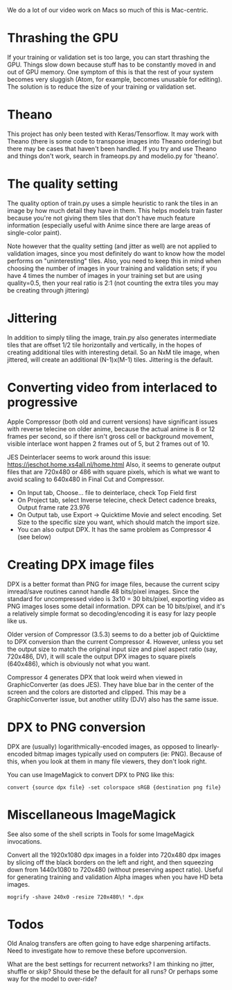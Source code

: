 We do a lot of our video work on Macs so much of this is Mac-centric.

# Thrashing the GPU

If your training or validation set is too large, you can start thrashing the GPU. Things slow down because
stuff has to be constantly moved in and out of GPU memory. One symptom of this is that the rest of your
system becomes very sluggish (Atom, for example, becomes unusable for editing). The solution is to reduce
the size of your training or validation set.

# Theano

This project has only been tested with Keras/Tensorflow. It may work with Theano (there is some code to
transpose images into Theano ordering) but there may be cases that haven't been handled. If you try and
use Theano and things don't work, search in frameops.py and modelio.py for 'theano'.

# The quality setting

The quality option of train.py uses a simple heuristic to rank the tiles in an image by how much detail
they have in them. This helps models train faster because you're not giving them tiles that don't have
much feature information (especially useful with Anime since there are large areas of single-color paint).

Note however that the quality setting (and jitter as well) are not applied to validation images, since
you most definitely do want to know how the model performs on "uninteresting" tiles. Also, you need to
keep this in mind when choosing the number of images in your training and validation sets; if you have
4 times the number of images in your training set but are using quality=0.5, then your real ratio is
2:1 (not counting the extra tiles you may be creating through jittering)

# Jittering

In addition to simply tiling the image, train.py also generates intermediate tiles that are offset
1/2 tile horizontally and vertically, in the hopes of creating additional tiles with interesting
detail. So an NxM tile image, when jittered, will create an additional (N-1)x(M-1) tiles. Jittering
is the default.

# Converting video from interlaced to progressive

Apple Compressor (both old and current versions) have significant issues with reverse telecine on older anime,
because the actual anime is 8 or 12 frames per second, so if there isn't gross cell or background movement,
visible interlace wont happen 2 frames out of 5, but 2 frames out of 10.

JES Deinterlacer seems to work around this issue: https://jeschot.home.xs4all.nl/home.html Also, it seems to generate
output files that are 720x480 or 486 with square pixels, which is what we want to avoid scaling to 640x480 in
Final Cut and Compressor.

- On Input tab, Choose... file to deinterlace, check Top Field first
- On Project tab, select Inverse telecine, check Detect cadence breaks, Output frame rate 23.976
- On Output tab, use Export -> Quicktime Movie and select encoding. Set Size to the specific
size you want, which should match the import size.
- You can also output DPX. It has the same problem as Compressor 4 (see below)

# Creating DPX image files

DPX is a better format than PNG for image files, because the current scipy imread/save routines cannot handle 48 bits/pixel images. Since the standard for uncompressed video is 3x10 = 30 bits/pixel, exporting video as PNG images loses some detail information. DPX can be 10 bits/pixel, and it's a relatively simple format so decoding/encoding it is easy for lazy people like us.

Older version of Compressor (3.5.3) seems to do a better job of Quicktime to DPX conversion than the current Compressor 4.
However, unless you set the output size to match the original input size and pixel aspect ratio (say, 720x486, DV),
it will scale the output DPX images to square pixels (640x486), which is obviously not what you want.

Compressor 4 generates DPX that look weird when viewed in GraphicConverter (as does JES). They have blue bar in the center of the screen and the colors are distorted and clipped. This may be a GraphicConverter issue, but another utility (DJV) also has the same issue.

# DPX to PNG conversion

DPX are (usually) logarithmically-encoded images, as opposed to linearly-encoded bitmap images typically used on computers (ie: PNG). Because of this, when you look at them in many file viewers, they don't look right.

You can use ImageMagick to convert DPX to PNG like this:

```convert {source dpx file} -set colorspace sRGB {destination png file}```

# Miscellaneous ImageMagick

See also some of the shell scripts in Tools for some ImageMagick invocations.

Convert all the 1920x1080 dpx images in a folder into 720x480 dpx images by slicing off the black borders on the left
and right, and then squeezing down from 1440x1080 to 720x480 (without preserving aspect ratio).
Useful for generating training and validation Alpha images when you have HD beta images.

```mogrify -shave 240x0 -resize 720x480\! *.dpx```

# Todos

Old Analog transfers are often going to have edge sharpening artifacts. Need to investigate how to remove these before
upconversion.

What are the best settings for recurrent networks? I am thinking no jitter, shuffle or skip? Should these be the default
for all runs? Or perhaps some way for the model to over-ride?
